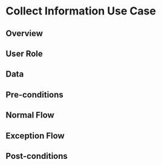 # Collect Information Use Case

## Overview



## User Role



## Data



## Pre-conditions



## Normal Flow



## Exception Flow



## Post-conditions



